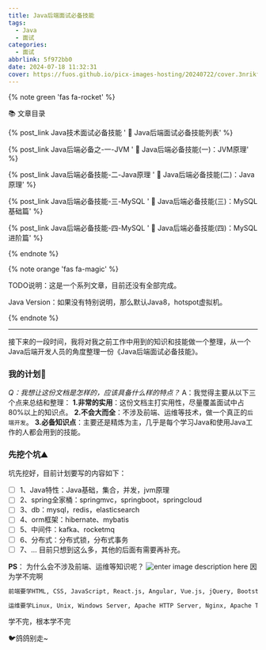 ```yaml
---
title: Java后端面试必备技能
tags:
  - Java
  - 面试
categories:
  - 面试
abbrlink: 5f972bb0
date: 2024-07-18 11:32:31
cover: https://fuos.github.io/picx-images-hosting/20240722/cover.3nrikfh2za.webp
---
```


{% note green 'fas fa-rocket' %}

 📚  文章目录

{% post_link Java技术面试必备技能 ' 🚀 Java后端面试必备技能列表' %}

{% post_link Java后端必备之-一-JVM ' 🚀 Java后端必备技能(一)：JVM原理' %}

{% post_link Java后端必备技能-二-Java原理 ' 🚀 Java后端必备技能(二)：Java原理' %}

{% post_link Java后端必备技能-三-MySQL ' 🚀 Java后端必备技能(三)：MySQL基础篇' %}

{% post_link Java后端必备技能-四-MySQL ' 🚀 Java后端必备技能(四)：MySQL进阶篇' %}

{% endnote %}

{% note orange 'fas fa-magic' %}

TODO说明：这是一个系列文章，目前还没有全部完成。

Java Version：如果没有特别说明，那么默认Java8，hotspot虚拟机。

{% endnote %}

***

接下来的一段时间，我将对我之前工作中用到的知识和技能做一个整理，从一个Java后端开发人员的角度整理一份《Java后端面试必备技能》。
### 我的计划🐔
*Q：我想让这份文档是怎样的，应该具备什么样的特点？*
A：我觉得主要从以下三个点来总结和整理：
**1.非常的实用**：这份文档主打实用性，尽量覆盖面试中占80%以上的知识点。
**2.不会大而全**：不涉及前端、运维等技术，做一个真正的`后端开发`。
**3.必备知识点**：主要还是精炼为主，几乎是每个学习Java和使用Java工作的人都会用到的技能。
### 先挖个坑⛰️
坑先挖好，目前计划要写的内容如下：
- [ ] 1、Java特性：Java基础，集合，并发，jvm原理
- [ ] 2、spring全家桶：springmvc，springboot，springcloud
- [ ] 3、db：mysql，redis，elasticsearch
- [ ] 4、orm框架：hibernate、mybatis
- [ ] 5、中间件：kafka、rocketmq
- [ ] 6、分布式：分布式锁，分布式事务
- [ ] 7、...
目前只想到这么多，其他的后面有需要再补充。

**PS**：
为什么会不涉及前端、运维等知识呢？
	![enter image description here](https://user-images.githubusercontent.com/74038190/212747107-5b654ba5-31c6-4366-b42b-51b822e9bc52.gif)
因为学不完啊
```txt
前端要学HTML, CSS, JavaScript, React.js, Angular, Vue.js, jQuery, Bootstrap, Material-UI, Ant Design, Webpack, Babel, npm, Yarn...
```
```txt
运维要学Linux, Unix, Windows Server, Apache HTTP Server, Nginx, Apache Tomcat, Jetty, JBoss, WildFly, Docker, Kubernetes, Jenkins, GitLab CI/CD, Travis CI, Prometheus, Grafana, ELK Stack, Elasticsearch, Logstash, Kibana, Splunk, Ansible, Chef, Puppet, Git, MySQL, MariaDB, PostgreSQL, Oracle DB, MongoDB, Redis, 防火墙配置, SSL/TLS, Wireshark, tcpdump, Terraform, Consul...
```
学不完，根本学不完

🐦鸽鸽别走~